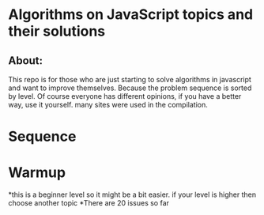  #                                                  Algorithms on JavaScript topics and their solutions
 ## About:
 This repo is for those who are just starting to solve algorithms in javascript and want to improve themselves. Because the problem sequence is sorted by level. Of course everyone has different opinions, if you have a better way, use it yourself. many sites were used in the compilation.
# Sequence
# Warmup
*this is a beginner level so it might be a bit easier. if your level is higher then choose another topic
*There are 20 issues so far
 
